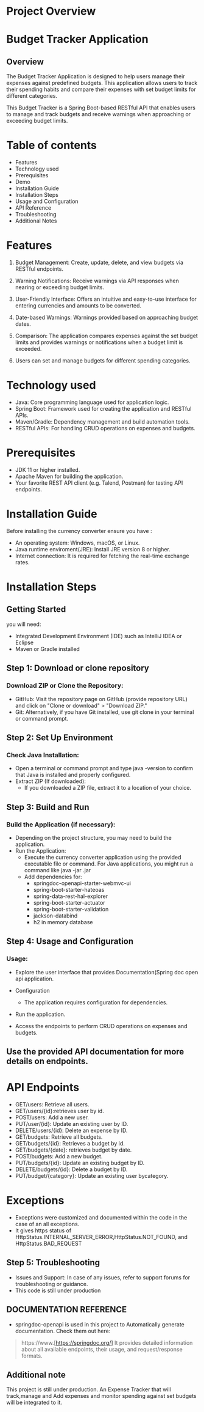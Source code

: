 # Project Overview
# Budget Tracker Application
## Overview
The Budget Tracker Application is designed to help users manage their expenses against predefined budgets. This application allows users to track their spending habits and compare their expenses with set budget limits for different categories.

This Budget Tracker is a Spring Boot-based RESTful API that enables users to manage and track budgets and receive warnings when approaching or exceeding budget limits.

# Table of contents
- Features
- Technology used
- Prerequisites
- Demo
- Installation Guide
- Installation Steps
- Usage and Configuration
- API Reference
- Troubleshooting
- Additional Notes

# Features
 1. Budget Management: Create, update, delete, and view budgets via RESTful endpoints.

 2. Warning Notifications: Receive warnings via API responses when nearing or exceeding budget limits.
 
 3. User-Friendly Interface: Offers an intuitive and easy-to-use interface for entering currencies and amounts to be converted.
 
 4. Date-based Warnings: Warnings provided based on approaching budget dates.
 
 5. Comparison: The application compares expenses against the set budget limits and provides warnings or notifications when a budget limit is 
    exceeded.

 6. Users can set and manage budgets for different spending categories.   

# Technology used

-  Java: Core programming language used for application logic.
-  Spring Boot: Framework used for creating the application and RESTful APIs.
-  Maven/Gradle: Dependency management and build automation tools.
-  RESTful APIs: For handling CRUD operations on expenses and budgets.

# Prerequisites
- JDK 11 or higher installed.
- Apache Maven for building the application.
- Your favorite REST API client (e.g. Talend, Postman) for testing API endpoints. 


# Installation Guide
Before installing the currency converter ensure you have :
- An operating system: Windows, macOS, or Linux.
- Java runtime enviroment(JRE): Install JRE version 8 or higher.
- Internet connection: It is required for fetching the real-time exchange rates.

# Installation Steps
## Getting Started
you will need:
  - Integrated Development Environment (IDE) such as IntelliJ IDEA or Eclipse
  - Maven or Gradle installed
## Step 1: Download or clone repository
### Download ZIP or Clone the Repository:
  - GitHub: Visit the repository page on GitHub (provide repository URL) and click on "Clone or download" > "Download ZIP."
  - Git: Alternatively, if you have Git installed, use git clone <repository URL> in your terminal or command prompt.

## Step 2: Set Up Environment
### Check Java Installation:
  - Open a terminal or command prompt and type java -version to confirm that Java is installed and properly configured.
  - Extract ZIP (If downloaded):
     - If you downloaded a ZIP file, extract it to a location of your choice.

## Step 3: Build and Run
### Build the Application (if necessary):
  - Depending on the project structure, you may need to build the application. 
  - Run the Application:
      - Execute the currency converter application using the provided executable file or command. For Java applications, you might run a command like java -jar <app-name>.jar
      - Add dependencies for:
         - springdoc-openapi-starter-webmvc-ui
         - spring-boot-starter-hateoas
         - spring-data-rest-hal-explorer
         - spring-boot-starter-actuator
         - spring-boot-starter-validation
         - jackson-databind
         - h2 in memory database

## Step 4: Usage and Configuration
### Usage:
   - Explore the user interface that provides Documentation(Spring doc open api application.
   - Configuration
      - The application requires configuration for dependencies.

   - Run the application.
   - Access the endpoints to perform CRUD operations on expenses and budgets.

## Use the provided API documentation for more details on endpoints.
   # API Endpoints
   - GET/users: Retrieve all users.
   - GET/users/{id}:retrieves user by id.
   - POST/users: Add a new user.
   - PUT/user/{id}: Update an existing user by ID.
   - DELETE/users/{id}: Delete an expense by ID.
   - GET/budgets: Retrieve all budgets.
   - GET/budgets/{id}: Retrieves a budget by id.
   - GET/budgets/{date}: retrieves budget by date.
   - POST/budgets: Add a new budget.
   - PUT/budgets/{id}: Update an existing budget by ID.
   - DELETE/budgets/{id}: Delete a budget by ID.
   - PUT/budget/{category}: Update an existing user bycategory.       
# Exceptions
  - Exceptions were customized and documented within the code in the case of an all exceptions.
  - It gives https status of HttpStatus.INTERNAL_SERVER_ERROR,HttpStatus.NOT_FOUND, and HttpStatus.BAD_REQUEST
## Step 5: Troubleshooting
   - Issues and Support: In case of any issues, refer to support forums for troubleshooting or guidance.
   - This code is still under production
     
## DOCUMENTATION REFERENCE
   - springdoc-openapi is used in this project to Automatically generate documentation.
    Check them out here:
> https://www.[https://springdoc.org/]
 It provides detailed information about all available endpoints, their usage, and request/response formats.

## Additional note
This project is still under production. An Expense Tracker that will track,manage and Add expenses and monitor spending against set budgets
will be integrated to it.

